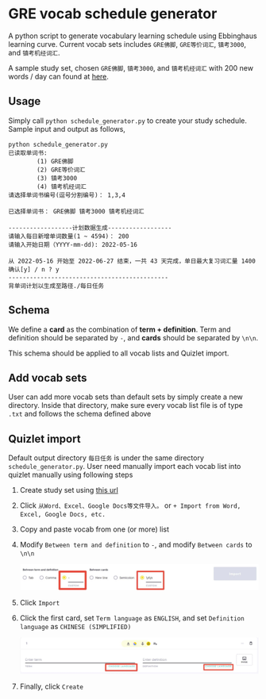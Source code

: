 # GRE vocab schedule generator

A python script to generate vocabulary learning schedule using Ebbinghaus learning curve. Current vocab sets includes `GRE佛脚`, `GRE等价词汇`, `镇考3000`, and `镇考机经词汇`.

A sample study set, chosen `GRE佛脚`, `镇考3000`, and `镇考机经词汇` with 200 new words / day can found at [here](https://quizlet.com/Yucheng_Jiang6/folders/summer-2022-gre-vocab).

## Usage
Simply call `python schedule_generator.py` to create your study schedule. Sample input and output as follows,
```
python schedule_generator.py 
已读取单词书:
        (1) GRE佛脚
        (2) GRE等价词汇
        (3) 镇考3000
        (4) 镇考机经词汇
请选择单词书编号(逗号分割编号)： 1,3,4

已选择单词书： GRE佛脚 镇考3000 镇考机经词汇 

------------------计划数据生成------------------
请输入每日新增单词数量(1 ~ 4594)： 200
请输入开始日期（YYYY-mm-dd): 2022-05-16

从 2022-05-16 开始至 2022-06-27 结束，一共 43 天完成，单日最大复习词汇量 1400 
确认[y] / n ? y
---------------------------------------------
背单词计划以生成至路径./每日任务
```

## Schema

We define a **card** as the combination of **term + definition**. Term and definition should be separated by `-`, and **cards** should be separated by `\n\n`. 

This schema should be applied to all vocab lists and Quizlet import.



## Add vocab sets 

User can add more vocab sets than default sets by simply create a new directory. Inside that directory, make sure every vocab list file is of type `.txt` and follows the schema defined above



## Quizlet import

Default output directory `每日任务` is under the same directory `schedule_generator.py`. User need manually import each vocab list into quizlet manually using following steps

1. Create study set using [this url](https://quizlet.com/create-set)

2. Click `从Word、Excel、Google Docs等文件导入。` or `+ Import from Word, Excel, Google Docs, etc.`

3. Copy and paste vocab from one (or more) list

4. Modify `Between term and definition` to `-`, and modify `Between cards` to `\n\n`

   ![readme_2](readme_2.jpg)

5. Click `Import`

6. Click the first card, set `Term language` as `ENGLISH`, and set `Definition language` as `CHINESE (SIMPLIFIED)`

    ![readme_1](readme_1.jpg)

7. Finally, click `Create`
